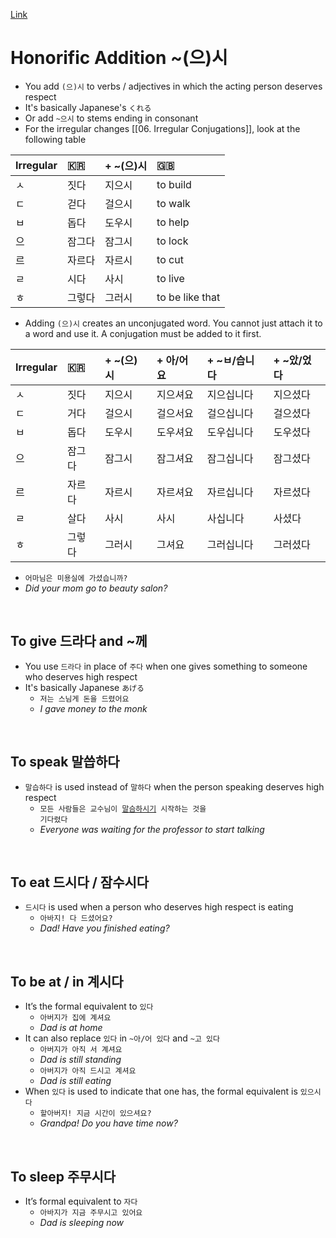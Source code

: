 [Link](https://www.howtostudykorean.com/unit-2-lower-intermediate-korean-grammar/unit-2-lessons-34-41/lesson-39/)

# Honorific Addition ~(으)시
- You add `(으)시` to verbs / adjectives in which the acting person deserves respect
- It's basically Japanese's `くれる`
- Or add `~으시` to stems ending in consonant
- For the irregular changes [[06. Irregular Conjugations]], look at the following table

| Irregular | 🇰🇷 | + ~(으)시 | 🇬🇧            |
|:----------|:-----|:--------|:----------------|
| ㅅ         | 짓다   | 지으시     | to build        |
| ㄷ         | 걷다   | 걸으시     | to walk         |
| ㅂ         | 돕다   | 도우시     | to help         |
| 으         | 잠그다  | 잠그시     | to lock         |
| 르         | 자르다  | 자르시     | to cut          |
| ㄹ         | 시다   | 사시      | to live         |
| ㅎ         | 그렇다  | 그러시     | to be like that |  

- Adding `(으)시` creates an unconjugated word. You cannot just attach it to a word and use it. A conjugation must be added to it first.

| Irregular | 🇰🇷     | + ~(으)시 | + 아/어요 | + ~ㅂ/습니다 | + ~았/었다 |
|:--------- |:------ |:--------- |:--------- |:------------ |:---------- |
| ㅅ        | 짓다   | 지으시    | 지으셔요  | 지으십니다   | 지으셨다   |
| ㄷ        | 거다   | 걸으시    | 걸으서요  | 걸으십니다   | 걸으셨다   |
| ㅂ        | 돕다   | 도우시    | 도우셔요  | 도우십니다   | 도우셨다   |
| 으        | 잠그다 | 잠그시    | 잠그셔요  | 잠그십니다   | 잠그셨다   |
| 르        | 자르다 | 자르시    | 자르셔요  | 자르십니다   | 자르셨다   |
| ㄹ        | 살다   | 사시      | 사시      | 사십니다     | 사셨다     |
| ㅎ        | 그렇다 | 그러시    | 그셔요    | 그러십니다   | 그러셨다   |

- `어마님은 미용실에 가셨습니까?`
- _Did your mom go to beauty salon?_

&emsp;&emsp;&emsp;


## To give 드라다 and ~께
- You use `드라다` in place of `주다` when one gives something to someone who deserves high respect
- It's basically Japanese `あげる`
	- `저는 스님게 돈을 드렸어요`
	- _I gave money to the monk_

&emsp;&emsp;&emsp;


## To speak 말씁하다
- `말습하다` is used instead of `말하다` when the person speaking deserves high respect
	- <code>모든 사람들은 교수님이 <u>말슴하시기</u> 시작하는 것을 기다렸다</code>
	- _Everyone was waiting for the professor to start talking_

&emsp;&emsp;&emsp;


## To eat 드시다 / 잠수시다

-   `드시다` is used when a person who deserves high respect is eating
    -   `아바지! 다 드셨어요?`
    -   _Dad! Have you finished eating?_

&emsp;&emsp;&emsp;


## To be at / in 계시다

-   It’s the formal equivalent to `있다`
    -   `아버지가 집에 계셔요`
    -   _Dad is at home_
-   It can also replace `있다` in `~아/어 있다` and `~고 있다`
    -   `아버지가 아직 서 계셔요`
    -   _Dad is still standing_
    -   `아버지가 아직 드시고 계셔요`
    -   _Dad is still eating_
-   When `있다` is used to indicate that one has, the formal equivalent is `있으시다`
    -   `할아버지! 지금 시간이 있으셔요?`
    -   _Grandpa! Do you have time now?_

&emsp;&emsp;&emsp;

## To sleep 주무시다

-   It’s formal equivalent to `자다`
    -   `아바지가 지금 주무시고 있어요`
    -   _Dad is sleeping now_

